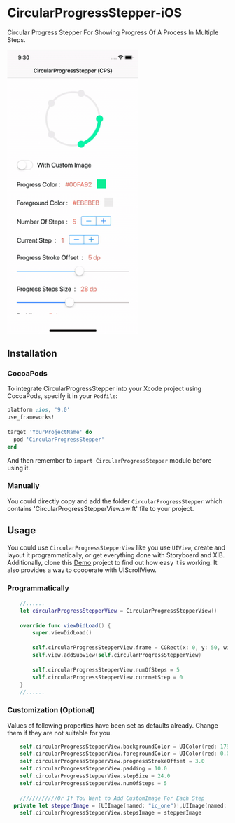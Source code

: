 # CircularProgressStepper-iOS
Circular Progress Stepper For Showing Progress Of A Process In Multiple Steps.

<img src="https://github.com/TalebRafiepour/CircularProgressStepper-iOS/blob/master/cps-iOS.gif" width="300"> 

## Installation
###  CocoaPods
To integrate CircularProgressStepper into your Xcode project using CocoaPods, specify it in your `Podfile`:
```ruby
platform :ios, '9.0'
use_frameworks!

target 'YourProjectName' do
  pod 'CircularProgressStepper'
end
```
And then remember to `import CircularProgressStepper` module before using it.

###  Manually
You could directly copy and add the folder `CircularProgressStepper` which contains 'CircularProgressStepperView.swift' file to your project.   


## Usage
You could use `CircularProgressStepperView` like you use `UIView`, create and layout it programmatically, or get everything done with Storyboard and XIB. Additionally, clone this [Demo](https://github.com/TalebRafiepour/CircularProgressStepper-iOS) project to find out how easy it is working. It also provides a way to cooperate with UIScrollView.
### Programmatically
```swift
    //......
    let circularProgressStepperView = CircularProgressStepperView()
    
    override func viewDidLoad() {
        super.viewDidLoad()
        
        self.circularProgressStepperView.frame = CGRect(x: 0, y: 50, width: 280, height: 100)
        self.view.addSubview(self.circularProgressStepperView)
        
        self.circularProgressStepperView.numOfSteps = 5
        self.circularProgressStepperView.currnetStep = 0
    }
    //......
```

### Customization (Optional)
Values of following properties have been set as defaults already. Change them if they are not suitable for you.
```swift
    self.circularProgressStepperView.backgroundColor = UIColor(red: 179.0/255.0, green: 189.0/255.0, blue: 194.0/255.0, alpha: 1.0)
    self.circularProgressStepperView.foregroundColor = UIColor(red: 0.0/255.0, green: 180.0/255.0, blue: 124.0/255.0, alpha: 1.0)
    self.circularProgressStepperView.progressStrokeOffset = 3.0
    self.circularProgressStepperView.padding = 10.0
    self.circularProgressStepperView.stepSize = 24.0
    self.circularProgressStepperView.numOfSteps = 5
    
    ////////////Or If You Want to Add CustomImage For Each Step
  private let stepperImage = [UIImage(named: "ic_one")!,UIImage(named: "ic_two")!,UIImage(named: "ic_three")!,UIImage(named: "ic_four")!,UIImage(named: "ic_five")!]
    self.circularProgressStepperView.stepsImage = stepperImage
```


